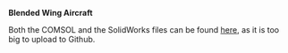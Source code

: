 **Blended Wing Aircraft**

Both the COMSOL and the SolidWorks files can be found [here](https://drive.google.com/drive/folders/10n4E-0H0UX_FyLMo0IbjhYksWBsQ1gsk?usp=drive_link), as it is too big to upload to Github.
